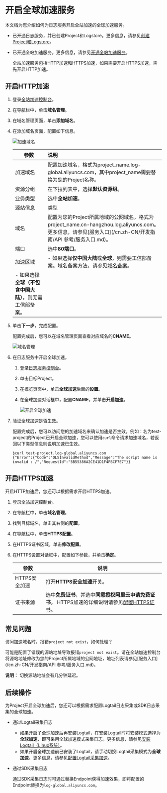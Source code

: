 # 开启全球加速服务

本文档为您介绍如何为日志服务开启全站加速的全球加速服务。

-   已开通日志服务，并已创建Project和Logstore。更多信息，请参见[创建Project和Logstore](/cn.zh-CN/快速入门/快速入门.md)。
-   已开通全站加速服务。更多信息，请参见[开通全站加速服务]()。

    全站加速服务包括HTTP加速和HTTPS加速，如果需要开启HTTPS加速，需先开启HTTP加速。


## 开启HTTP加速

1.  登录[全站加速控制台](https://dcdn.console.aliyun.com/)。

2.  在导航栏中，单击**域名管理**。

3.  在域名管理页面，单击**添加域名**。

4.  在添加域名页面，配置如下信息。

    ![加速域名](https://static-aliyun-doc.oss-accelerate.aliyuncs.com/assets/img/zh-CN/5206070161/p8063.png)

    |参数|说明|
    |--|:-|
    |加速域名|配置加速域名，格式为project\_name.log-global.aliyuncs.com，其中project\_name需要替换为您的Project名称。|
    |资源分组|在下拉列表中，选择**默认资源组**。|
    |业务类型|选中**全站加速**。|
    |源站信息|类型|选中**源站域名**。|
    |域名|配置为您的Project所属地域的公网域名，格式为project\_name.cn-hangzhou.log.aliyuncs.com。更多信息，请参见[服务入口](/cn.zh-CN/开发指南/API 参考/服务入口.md)。|
    |端口|选中**80端口**。|
    |加速区域|    -   如果选择**仅中国大陆**或**全球**，则需要工信部备案。域名备案方法，请参见[域名备案]()。
    -   如果选择**全球（不包含中国大陆）**，则无需工信部备案。 |

5.  单击**下一步**，完成配置。

    配置完成后，您可以在域名管理页面查看对应域名的**CNAME**。

    ![域名管理](https://static-aliyun-doc.oss-accelerate.aliyuncs.com/assets/img/zh-CN/8920559951/p53798.png)

6.  在日志服务中开启全球加速。

    1.  登录[日志服务控制台](https://sls.console.aliyun.com)。

    2.  单击目标Project。

    3.  在概览页面中，单击**全球加速**后面的**设置**。

    4.  在全球加速对话框中，配置**CNAME**，并单击**开启加速**。

        ![开启全球加速](https://static-aliyun-doc.oss-accelerate.aliyuncs.com/assets/img/zh-CN/6920559951/p8065.png)

7.  验证全球加速是否生效。

    配置完成后，您可以访问您的加速域名来确认加速是否生效。例如：名为test-project的Project已开启全球加速，您可以使用`curl`命令请求加速域名，若返回以下类型信息则说明加速已生效。

    ```
    $curl test-project.log-global.aliyuncs.com
    {"Error":{"Code":"OLSInvalidMethod","Message":"The script name is invalid : /","RequestId":"5B55386A2CE41D1F4FBCF7E7"}}
    ```


## 开启HTTPS加速

开启HTTP加速后，您还可以根据需求开启HTTPS加速。

1.  登录[全站加速控制台](https://dcdn.console.aliyun.com/)。

2.  在导航栏中，单击**域名管理**。

3.  找到目标域名，单击其右侧的**配置**。

4.  在导航栏中，单击**HTTPS配置**。

5.  在HTTPS证书区域，单击**修改配置**。

6.  在HTTPS设置对话框中，配置如下参数，并单击**确定**。

    |参数|说明|
    |--|--|
    |HTTPS安全加速|打开**HTTPS安全加速**开关。|
    |证书来源|选中**免费证书**，并选中**同意授权阿里云申请免费证书**。 HTTPS加速的详细说明请参见[配置HTTPS证书]()。 |


## 常见问题

访问加速域名时，报错`project not exist`，如何处理？

可能是配置了错误的源站地址导致报错`project not exist`。请在全站加速控制台将源站地址修改为您的Project所属地域的公网地址，地址列表请参见[服务入口](/cn.zh-CN/开发指南/API 参考/服务入口.md)。

**说明：** 切换源站地址会有几分钟延迟。

## 后续操作

为Project开启全球加速后，您还可以根据需求配置Logtail日志采集或SDK日志采集的全球加速。

-   通过Logtail采集日志
    -   如果开启了全球加速后再安装Logtail，在安装Logtail时将安装模式选择为**全球加速**，即可采用全球加速模式采集日志。更多信息，请参见[安装Logtail（Linux系统）](/cn.zh-CN/数据采集/Logtail采集/安装/安装Logtail（Linux系统）.md)。
    -   如果开启全球加速前已安装了Logtail，请手动切换Logtail采集模式为**全球加速**。更多信息，请参见[配置Logtail采集加速](/cn.zh-CN/数据采集/采集加速/配置Logtail采集加速.md)。
-   通过SDK采集日志

    通过SDK采集日志时可通过替换Endpoint获得加速效果，即将配置的Endpoint替换为`log-global.aliyuncs.com`。


